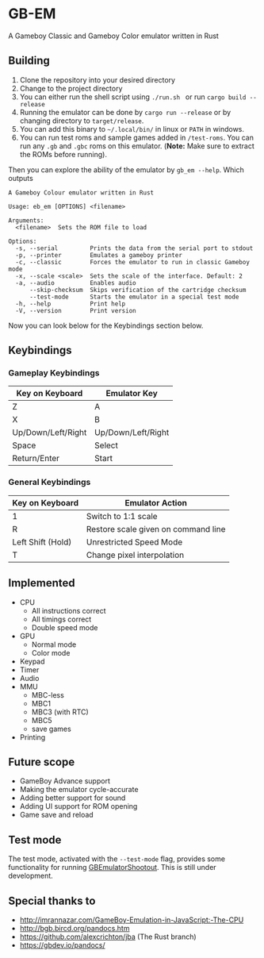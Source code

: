 # GB-EM

A Gameboy Classic and Gameboy Color emulator written in Rust

## Building

1. Clone the repository into your desired directory
2. Change to the project directory
3. You can either run the shell script using `./run.sh ` or run `cargo build --release`
4. Running the emulator can be done by `cargo run --release` or by changing directory to `target/release`.
5. You can add this binary to `~/.local/bin/` in linux or  `PATH` in windows.
6. You can run test roms and sample games added in `/test-roms`. You can run any `.gb` and `.gbc` roms on this emulator. (**Note:** Make sure to extract the ROMs before running).

Then you can explore the ability of the emulator by `gb_em --help`. Which outputs 

```
A Gameboy Colour emulator written in Rust

Usage: eb_em [OPTIONS] <filename>

Arguments:
  <filename>  Sets the ROM file to load

Options:
  -s, --serial         Prints the data from the serial port to stdout
  -p, --printer        Emulates a gameboy printer
  -c, --classic        Forces the emulator to run in classic Gameboy mode
  -x, --scale <scale>  Sets the scale of the interface. Default: 2
  -a, --audio          Enables audio
      --skip-checksum  Skips verification of the cartridge checksum
      --test-mode      Starts the emulator in a special test mode
  -h, --help           Print help
  -V, --version        Print version
```

Now you can look below for the Keybindings section below.

## Keybindings

### Gameplay Keybindings

| Key on Keyboard    | Emulator Key       |
| ------------------ | ------------------ |
| Z                  | A                  |
| X                  | B                  |
| Up/Down/Left/Right | Up/Down/Left/Right |
| Space              | Select             |
| Return/Enter       | Start              |

### General Keybindings

| Key on Keyboard   | Emulator Action                     |
| ----------------- | ----------------------------------- |
| 1                 | Switch to 1:1 scale                 |
| R                 | Restore scale given on command line |
| Left Shift (Hold) | Unrestricted Speed Mode             |
| T                 | Change pixel interpolation          |


## Implemented

* CPU
  - All instructions correct
  - All timings correct
  - Double speed mode
* GPU
  - Normal mode
  - Color mode
* Keypad
* Timer
* Audio
* MMU
  - MBC-less
  - MBC1
  - MBC3 (with RTC)
  - MBC5
  - save games
* Printing

## Future scope

- GameBoy Advance support
- Making the emulator cycle-accurate
- Adding better support for sound
- Adding UI support for ROM opening
- Game save and reload

## Test mode
The test mode, activated with the `--test-mode` flag, provides some functionality for running
[GBEmulatorShootout](https://github.com/daid/GBEmulatorShootout). This is still under development.

## Special thanks to

* http://imrannazar.com/GameBoy-Emulation-in-JavaScript:-The-CPU
* http://bgb.bircd.org/pandocs.htm
* https://github.com/alexcrichton/jba (The Rust branch)
* https://gbdev.io/pandocs/
